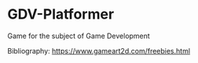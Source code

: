 # GDV-Platformer
Game for the subject of Game Development

Bibliography:
https://www.gameart2d.com/freebies.html
